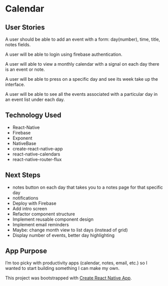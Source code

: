 # Calendar

## User Stories

A user should be able to add an event with a form: day(number), time, title, notes fields.

A user will be able to login using firebase authentication.

A user will able to view a monthly calendar with a signal on each day there is an event or note.

A user will be able to press on a specific day and see its week take up the interface.

A user will be able to see all the events associated with a particular day in an event list under each day.

## Technology Used

- React-Native
- Firebase
- Exponent 
- NativeBase 
- create-react-native-app 
- react-native-calendars 
- react-native-router-flux

## Next Steps

- notes button on each day that takes you to a notes page for that specific day
- notifications
- Deploy with Firebase
- Add intro screen 
- Refactor component structure
- Implement reusable component design
- Implement email reminders
- Maybe: change month view to list days (instead of grid)
- Display number of events, better day highlighting

## App Purpose

I’m too picky with productivity apps (calendar, notes, email, etc.) so I wanted to start building something I can make my own. 


This project was bootstrapped with [Create React Native App](https://github.com/react-community/create-react-native-app).
